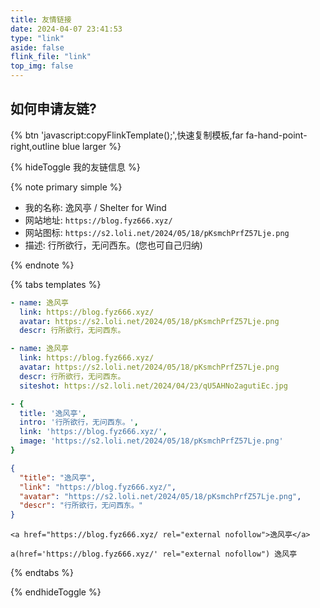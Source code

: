 ```yaml
---
title: 友情链接
date: 2024-04-07 23:41:53
type: "link"
aside: false
flink_file: "link"
top_img: false
---
```


<script>
function copyFlinkTemplate() {
    const text = `\`\`\`yaml
- name: #博客名称
  link: #博客地址
  avatar: #博客头像
  descr: #简单介绍一下～
  feed: #博客订阅链接
\`\`\``;
    navigator.clipboard.writeText(text).then(function() {
        Snackbar.show({
            text: '已复制模板！快去评论区留言吧～',
            pos: 'top-right',
            showAction: false
        });
    }, function(err) {
        Snackbar.show({
            text: '好像没复制成功，或许检查一下剪切板权限？',
            pos: 'top-right',
            showAction: false
        });
    });
    e.dispatchEvent(t);
}
</script>

## 如何申请友链?

{% btn 'javascript:copyFlinkTemplate();',快速复制模板,far fa-hand-point-right,outline blue larger %}

{% hideToggle 我的友链信息 %}

{% note primary simple %}

- 我的名称: 逸风亭 / Shelter for Wind
- 网站地址: `https://blog.fyz666.xyz/`
- 网站图标: `https://s2.loli.net/2024/05/18/pKsmchPrfZ57Lje.png`
- 描述: 行所欲行，无问西东。(您也可自己归纳)

{% endnote %}

{% tabs templates %}

<!-- tab Butterfly -->
```yaml
- name: 逸风亭
  link: https://blog.fyz666.xyz/
  avatar: https://s2.loli.net/2024/05/18/pKsmchPrfZ57Lje.png
  descr: 行所欲行，无问西东。
```
<!-- endtab -->

<!-- tab Candy -->
```yaml
- name: 逸风亭
  link: https://blog.fyz666.xyz/
  avatar: https://s2.loli.net/2024/05/18/pKsmchPrfZ57Lje.png
  descr: 行所欲行，无问西东。
  siteshot: https://s2.loli.net/2024/04/23/qU5AHNo2agutiEc.jpg
```
<!-- endtab -->

<!-- tab Fluid -->
```yaml
- {
  title: '逸风亭',
  intro: '行所欲行，无问西东。',
  link: 'https://blog.fyz666.xyz/',
  image: 'https://s2.loli.net/2024/05/18/pKsmchPrfZ57Lje.png'
}
```
<!-- endtab -->

<!-- tab JSON -->
```json
{
  "title": "逸风亭",
  "link": "https://blog.fyz666.xyz/",
  "avatar": "https://s2.loli.net/2024/05/18/pKsmchPrfZ57Lje.png",
  "descr": "行所欲行，无问西东。"
}
```
<!-- endtab -->

<!-- tab HTML -->
```markup
<a href="https://blog.fyz666.xyz/ rel="external nofollow">逸风亭</a>
```
<!-- endtab -->

<!-- tab Jade -->
```pug
a(href='https://blog.fyz666.xyz/' rel="external nofollow") 逸风亭
```
<!-- endtab -->

{% endtabs %}

{% endhideToggle %}
